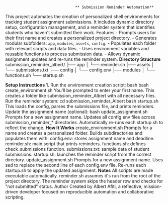                                    ** Submission Reminder Automation**
 This project automates the creation of personalized shell environments for tracking student assignment submissions. It includes dynamic directory setup, configuration management, and a reminder system that identifies students who haven't submitted their work. 
 Features - Prompts users for their first name and creates a personalized project directory. - Generates modular subfolders: `app`, `modules`, `assets`, `config`. - Populates each folder with relevant scripts and data files. - Uses environment variables and reusable functions to process submission data. - Allows dynamic assignment updates and re-runs the reminder system.
  **Directory Structure**
submission_reminder_albert/
├── app
│   └── reminder.sh
├── assets
│   └── submissions.txt
├── config
│   └── config.env
├── modules
│   └── functions.sh
└── startup.sh


 **Setup Instructions 1.**  Run the environment creation script: bash bash create_environment.sh
You'll be prompted to enter your first name.
This creates a folder like submission_reminder_Albert with all necessary files.
Run the reminder system:
cd submission_reminder_Albert bash startup.sh
This loads the config, parses the submissions file, and prints reminders.
Update the assignment name (optional):
bash update_assignment.sh
Prompts for a new assignment name.
Updates all config.env files across submission_reminder_* directories.
Automatically re-runs each startup.sh to reflect the change.
**How It Works**
create_environment.sh
Prompts for a name and creates a personalized folder.
Builds subdirectories and populates them with:
config.env: stores assignment name and deadline.
reminder.sh: main script that prints reminders.
functions.sh: defines check_submissions function.
submissions.txt: sample data of student submissions.
startup.sh: launches the reminder script from the correct directory.
update_assignment.sh
Prompts for a new assignment name.
Uses sed to replace the second line of each config.env file.
Re-runs each startup.sh to apply the updated assignment.
 **Notes**
All scripts are made executable automatically.
reminder.sh assumes it's run from the root of the project directory.
The reminder system skips the header row and checks for "not submitted" status.
Author
Created by Albert Afiti, a reflective, mission-driven developer focused on reproducible automation and collaborative scripting.

